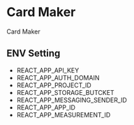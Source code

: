 # Card Maker

Card Maker

## ENV Setting

- REACT_APP_API_KEY
- REACT_APP_AUTH_DOMAIN
- REACT_APP_PROJECT_ID
- REACT_APP_STORAGE_BUTCKET
- REACT_APP_MESSAGING_SENDER_ID
- REACT_APP_APP_ID
- REACT_APP_MEASUREMENT_ID
